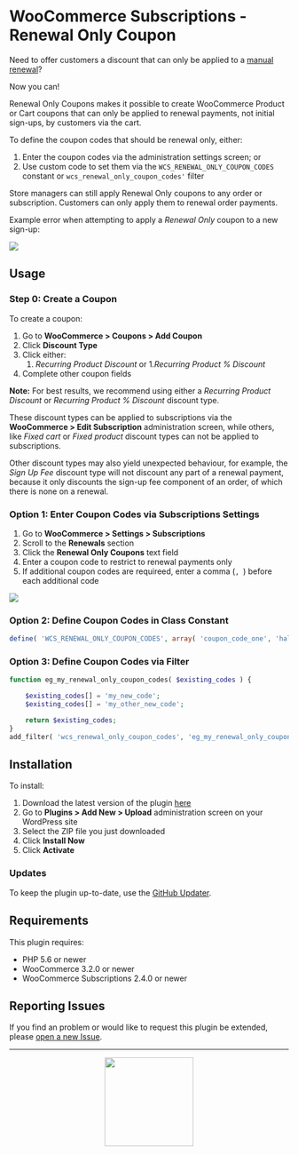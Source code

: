 # WooCommerce Subscriptions - Renewal Only Coupon

Need to offer customers a discount that can only be applied to a [manual renewal](https://docs.woocommerce.com/document/subscriptions/renewal-process/#section-4)?

Now you can!

Renewal Only Coupons makes it possible to create WooCommerce Product or Cart coupons that can only be applied to renewal payments, not initial sign-ups, by customers via the cart.

To define the coupon codes that should be renewal only, either:

1. Enter the coupon codes via the administration settings screen; or
1. Use custom code to set them via the `WCS_RENEWAL_ONLY_COUPON_CODES` constant or `wcs_renewal_only_coupon_codes'` filter

Store managers can still apply Renewal Only coupons to any order or subscription. Customers can only apply them to renewal order payments.

Example error when attempting to apply a _Renewal Only_ coupon to a new sign-up:

![](http://pic.pros.pr/ea993559e98b/Screen%20Shot%202018-10-30%20at%2011.15.42.png)

## Usage

### Step 0: Create a Coupon

To create a coupon:

1. Go to **WooCommerce > Coupons > Add Coupon**
1. Click **Discount Type**
1. Click either:
	1. _Recurring Product Discount_ or
	1._Recurring Product % Discount_
1. Complete other coupon fields

**Note:** For best results, we recommend using either a _Recurring Product Discount_ or _Recurring Product % Discount_ discount type.

These discount types can be applied to subscriptions via the **WooCommerce > Edit Subscription** administration screen, while others, like _Fixed cart_ or _Fixed product_ discount types can not be applied to subscriptions.

Other discount types may also yield unexpected behaviour, for example, the _Sign Up Fee_ discount type will not discount any part of a renewal payment, because it only discounts the sign-up fee component of an order, of which there is none on a renewal.


### Option 1: Enter Coupon Codes via Subscriptions Settings

1. Go to **WooCommerce > Settings > Subscriptions**
1. Scroll to the **Renewals** section
1. Click the **Renewal Only Coupons** text field
1. Enter a coupon code to restrict to renewal payments only
1. If additional coupon codes are requireed, enter a comma (`, `) before each additional code

![](http://pic.pros.pr/0f138b7a4d9d/Screen%20Shot%202018-10-30%20at%2010.54.38.png)

### Option 2: Define Coupon Codes in Class Constant

```php
define( 'WCS_RENEWAL_ONLY_COUPON_CODES', array( 'coupon_code_one', 'hallowoon', 'cyber_monday' )  );
```

### Option 3: Define Coupon Codes via Filter

```php
function eg_my_renewal_only_coupon_codes( $existing_codes ) {

	$existing_codes[] = 'my_new_code';
	$existing_codes[] = 'my_other_new_code';

	return $existing_codes;
}
add_filter( 'wcs_renewal_only_coupon_codes', 'eg_my_renewal_only_coupon_codes' );
```

## Installation

To install:

1. Download the latest version of the plugin [here](https://github.com/Prospress/woocommerce-subscriptions-renewal-only-coupon/archive/master.zip)
1. Go to **Plugins > Add New > Upload** administration screen on your WordPress site
1. Select the ZIP file you just downloaded
1. Click **Install Now**
1. Click **Activate**

### Updates

To keep the plugin up-to-date, use the [GitHub Updater](https://github.com/afragen/github-updater).

## Requirements

This plugin requires:

* PHP 5.6 or newer
* WooCommerce 3.2.0 or newer
* WooCommerce Subscriptions 2.4.0 or newer

## Reporting Issues

If you find an problem or would like to request this plugin be extended, please [open a new Issue](https://github.com/Prospress/woocommerce-subscriptions-renewal-only-coupon/issues/new).

---

<p align="center">
	<a href="https://prospress.com/">
		<img src="https://cloud.githubusercontent.com/assets/235523/11986380/bb6a0958-a983-11e5-8e9b-b9781d37c64a.png" width="160">
	</a>
</p>